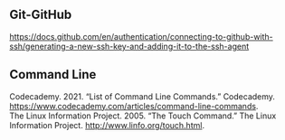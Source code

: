 ## Git-GitHub

https://docs.github.com/en/authentication/connecting-to-github-with-ssh/generating-a-new-ssh-key-and-adding-it-to-the-ssh-agent  

## Command Line

Codecademy. 2021. “List of Command Line Commands.” Codecademy. <https://www.codecademy.com/articles/command-line-commands>.  
The Linux Information Project. 2005. “The Touch Command.” The Linux Information Project. <http://www.linfo.org/touch.html>.
